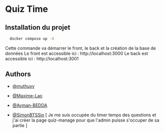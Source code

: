 
# Quiz Time



## Installation du projet
```bash
  docker compose up -d
```
Cette commande va démarrer le front, le back et la création de la base de données
Le front est accessible ici : http://localhost:3000
Le back est accessible ici : http://localhost:3001
    
## Authors

- [@muthuxv](https://github.com/muthuxv)

- [@Maxime-Lao](https://github.com/Maxime-Lao)

- [@Ayman-BEDDA](https://github.com/Ayman-BEDDA)

- [@SimonBTSSio](https://github.com/SimonBTSSio)
[ Je me suis occupée du timer temps des questions et j'ai créer la page quiz-manage pour que l'admin puisse s'occuper de sa partie ]